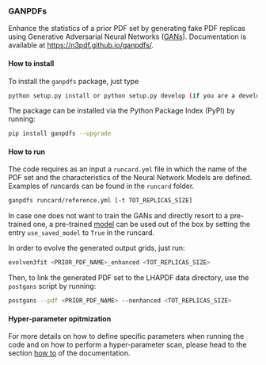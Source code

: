 ### GANPDFs

Enhance the statistics of a prior PDF set by generating fake PDF replicas using Generative
Adversarial Neural Networks ([GANs](https://arxiv.org/abs/1406.2661)). Documentation
is available at https://n3pdf.github.io/ganpdfs/.

#### How to install

To install the `ganpdfs` package, just type
```bash
python setup.py install or python setup.py develop (if you are a developper)
```
The package can be installed via the Python Package Index (PyPI) by running:
```bash
pip install ganpdfs --upgrade
```

#### How to run

The code requires as an input a `runcard.yml` file in which the name of the PDF set and the
characteristics of the Neural Network Models are defined. Examples of runcards can be found
in the `runcard` folder.
```bash
ganpdfs runcard/reference.yml [-t TOT_REPLICAS_SIZE]
```
In case one does not want to train the GANs and directly resort to a pre-trained one, a pre-trained
[model](https://github.com/N3PDF/ganpdfs/tree/DynamicArchitecture/pre-trained-model)
can be used out of the box by setting the entry `use_saved_model` to `True` in the runcard. 

In order to evolve the generated output grids, just run:
```bash
evolven3fit <PRIOR_PDF_NAME>_enhanced <TOT_REPLICAS_SIZE>
```

Then, to link the generated PDF set to the LHAPDF data directory, use the `postgans` script by
running:
```bash
postgans --pdf <PRIOR_PDF_NAME> --nenhanced <TOT_REPLICAS_SIZE>
```

#### Hyper-parameter opitmization

For more details on how to define specific parameters when running the code and on how to perform
a hyper-parameter scan, please head to the section [how to](https://n3pdf.github.io/ganpdfs/howto/howto.html)
of the documentation.
